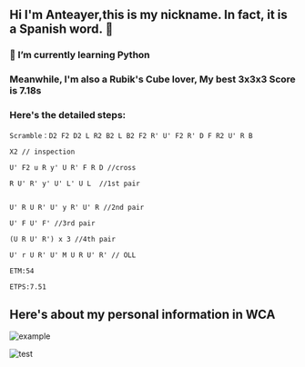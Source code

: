 ## Hi I'm Anteayer,this is my nickname. In fact, it is a Spanish word. 👋

### 🌱 I’m currently learning Python 

### Meanwhile, I'm also a Rubik's Cube lover, My best 3x3x3 Score is 7.18s

### Here's the detailed steps:


    Scramble：D2 F2 D2 L R2 B2 L B2 F2 R' U' F2 R' D F R2 U' R B

    X2 // inspection

    U' F2 u R y' U R' F R D //cross

    R U' R' y' U' L' U L  //1st pair


    U' R U R' U' y R' U' R //2nd pair

    U' F U' F' //3rd pair

    (U R U' R') x 3 //4th pair

    U' r U R' U' M U R U' R' // OLL

    ETM:54

    ETPS:7.51

## Here's about my personal information in WCA

![example](https://www.worldcubeassociation.org/assets/wca_logo-bc89f32537437455803c7c9bcc2691bbddbcdf8558282aaea1d9386d7a3cd802.svg)

![test](https://cubingchina.com/f/images/logo.png)
